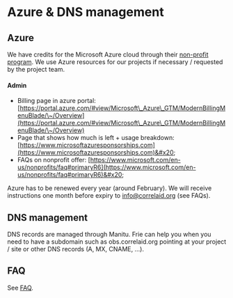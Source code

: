 # Azure & DNS management

## Azure

We have credits for the Microsoft Azure cloud through their [non-profit program](https://nonprofit.microsoft.com/register). We use Azure resources for our projects if necessary / requested by the project team.



#### Admin&#x20;

* Billing page in azure portal: [https://portal.azure.com/#view/Microsoft\_Azure\_GTM/ModernBillingMenuBlade/\~/Overview](https://portal.azure.com/#view/Microsoft\_Azure\_GTM/ModernBillingMenuBlade/\~/Overview)
* Page that shows how much is left + usage breakdown: [https://www.microsoftazuresponsorships.com](https://www.microsoftazuresponsorships.com)&#x20;
* FAQs on nonprofit offer: [https://www.microsoft.com/en-us/nonprofits/faq#primaryR6](https://www.microsoft.com/en-us/nonprofits/faq#primaryR6)&#x20;

Azure has to be renewed every year (around February). We will receive instructions one month before expiry to info@correlaid.org (see FAQs).

## DNS management

DNS records are managed through Manitu. Frie can help you when you need to have a subdomain such as obs.correlaid.org pointing at your project / site or other DNS records (A, MX, CNAME, ...).

## FAQ

See [FAQ](../faq.md#cloud).
